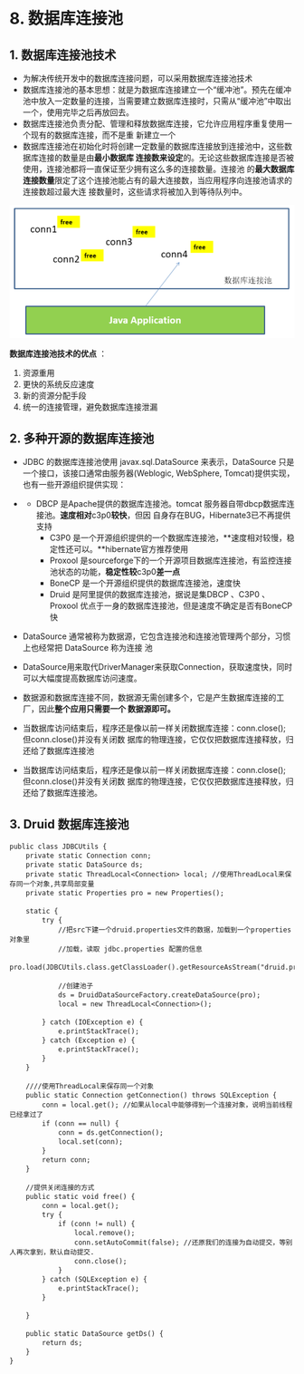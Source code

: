 # 8. 数据库连接池

## 1. 数据库连接池技术

- 为解决传统开发中的数据库连接问题，可以采用数据库连接池技术
- 数据库连接池的基本思想：就是为数据库连接建立一个“缓冲池”。预先在缓冲池中放入一定数量的连接，当需要建立数据库连接时，只需从“缓冲池”中取出一个，使用完毕之后再放回去。
- 数据库连接池负责分配、管理和释放数据库连接，它允许应用程序重复使用一个现有的数据库连接，而不是重
    新建立一个
- 数据库连接池在初始化时将创建一定数量的数据库连接放到连接池中，这些数据库连接的数量是由**最小数据库
    连接数来设定**的。无论这些数据库连接是否被使用，连接池都将一直保证至少拥有这么多的连接数量。连接池
    的**最大数据库连接数量**限定了这个连接池能占有的最大连接数，当应用程序向连接池请求的连接数超过最大连
    接数量时，这些请求将被加入到等待队列中。

![image.png](../../imgs/1573093352947-8c2d0308-7901-49cb-a8b9-defb109f6cf8.png)

**数据库连接池技术的优点** ：

1. 资源重用
2. 更快的系统反应速度
3. 新的资源分配手段
4. 统一的连接管理，避免数据库连接泄漏



## 2. 多种开源的数据库连接池

- JDBC 的数据库连接池使用 javax.sql.DataSource 来表示，DataSource 只是一个接口，该接口通常由服务器(Weblogic, WebSphere, Tomcat)提供实现，也有一些开源组织提供实现：

- - DBCP 是Apache提供的数据库连接池。tomcat 服务器自带dbcp数据库连接池。**速度相对**c3p0**较快**，但因
        自身存在BUG，Hibernate3已不再提供支持
    - C3P0 是一个开源组织提供的一个数据库连接池，**速度相对较慢，稳定性还可以。**hibernate官方推荐使用
    - Proxool 是sourceforge下的一个开源项目数据库连接池，有监控连接池状态的功能，**稳定性较**c3p0**差一点**
    - BoneCP 是一个开源组织提供的数据库连接池，速度快
    - Druid 是阿里提供的数据库连接池，据说是集DBCP 、C3P0 、Proxool 优点于一身的数据库连接池，但是速度不确定是否有BoneCP快

- DataSource 通常被称为数据源，它包含连接池和连接池管理两个部分，习惯上也经常把 DataSource 称为连接
    池
- DataSource用来取代DriverManager来获取Connection，获取速度快，同时可以大幅度提高数据库访问速度。
- 数据源和数据库连接不同，数据源无需创建多个，它是产生数据库连接的工厂，因此**整个应用只需要一个
    数据源即可。**
- 当数据库访问结束后，程序还是像以前一样关闭数据库连接：conn.close(); 但conn.close()并没有关闭数
    据库的物理连接，它仅仅把数据库连接释放，归还给了数据库连接池
- 当数据库访问结束后，程序还是像以前一样关闭数据库连接：conn.close(); 但conn.close()并没有关闭数
    据库的物理连接，它仅仅把数据库连接释放，归还给了数据库连接池。





## 3. Druid 数据库连接池



```
public class JDBCUtils {
    private static Connection conn;
    private static DataSource ds;
    private static ThreadLocal<Connection> local; //使用ThreadLocal来保存同一个对象,共享局部变量
    private static Properties pro = new Properties();

    static {
        try {
            //把src下建一个druid.properties文件的数据，加载到一个properties对象里
            //加载，读取 jdbc.properties 配置的信息
            pro.load(JDBCUtils.class.getClassLoader().getResourceAsStream("druid.properties"));

            //创建池子
            ds = DruidDataSourceFactory.createDataSource(pro);
            local = new ThreadLocal<Connection>();

        } catch (IOException e) {
            e.printStackTrace();
        } catch (Exception e) {
            e.printStackTrace();
        }
    }

    ////使用ThreadLocal来保存同一个对象
    public static Connection getConnection() throws SQLException {
        conn = local.get(); //如果从local中能够得到一个连接对象，说明当前线程已经拿过了
        if (conn == null) {
            conn = ds.getConnection();
            local.set(conn);
        }
        return conn;
    }

    //提供关闭连接的方式
    public static void free() {
        conn = local.get();
        try {
            if (conn != null) {
                local.remove();
                conn.setAutoCommit(false); //还原我们的连接为自动提交，等别人再次拿到，默认自动提交.
                conn.close();
            }
        } catch (SQLException e) {
            e.printStackTrace();
        }

    }

    public static DataSource getDs() {
        return ds;
    }
}
```